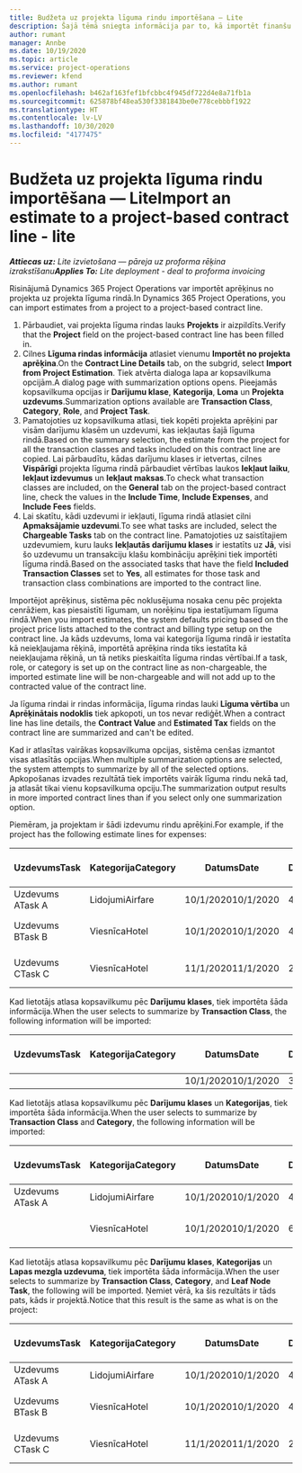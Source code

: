 ```yaml
---
title: Budžeta uz projekta līguma rindu importēšana — Lite
description: Šajā tēmā sniegta informācija par to, kā importēt finanšu aprēķinus no projekta līguma rindā.
author: rumant
manager: Annbe
ms.date: 10/19/2020
ms.topic: article
ms.service: project-operations
ms.reviewer: kfend
ms.author: rumant
ms.openlocfilehash: b462af163fef1bfcbbc4f945df722d4e8a71fb1a
ms.sourcegitcommit: 625878bf48ea530f3381843be0e778cebbbf1922
ms.translationtype: HT
ms.contentlocale: lv-LV
ms.lasthandoff: 10/30/2020
ms.locfileid: "4177475"
---
```

# <a name="import-an-estimate-to-a-project-based-contract-line---lite"></a><span data-ttu-id="b4214-103">Budžeta uz projekta līguma rindu importēšana — Lite</span><span class="sxs-lookup"><span data-stu-id="b4214-103">Import an estimate to a project-based contract line - lite</span></span>

<span data-ttu-id="b4214-104">_**Attiecas uz:** Lite izvietošana — pāreja uz proforma rēķina izrakstīšanu_</span><span class="sxs-lookup"><span data-stu-id="b4214-104">_**Applies To:** Lite deployment - deal to proforma invoicing_</span></span>

<span data-ttu-id="b4214-105">Risinājumā Dynamics 365 Project Operations var importēt aprēķinus no projekta uz projekta līguma rindā.</span><span class="sxs-lookup"><span data-stu-id="b4214-105">In Dynamics 365 Project Operations, you can import estimates from a project to a project-based contract line.</span></span>

1. <span data-ttu-id="b4214-106">Pārbaudiet, vai projekta līguma rindas lauks **Projekts** ir aizpildīts.</span><span class="sxs-lookup"><span data-stu-id="b4214-106">Verify that the **Project** field on the project-based contract line has been filled in.</span></span>
2. <span data-ttu-id="b4214-107">Cilnes **Līguma rindas informācija** atlasiet vienumu **Importēt no projekta aprēķina**.</span><span class="sxs-lookup"><span data-stu-id="b4214-107">On the **Contract Line Details** tab, on the subgrid, select **Import from Project Estimation**.</span></span> <span data-ttu-id="b4214-108">Tiek atvērta dialoga lapa ar kopsavilkuma opcijām.</span><span class="sxs-lookup"><span data-stu-id="b4214-108">A dialog page with summarization options opens.</span></span> <span data-ttu-id="b4214-109">Pieejamās kopsavilkuma opcijas ir **Darījumu klase**, **Kategorija**, **Loma** un **Projekta uzdevums**.</span><span class="sxs-lookup"><span data-stu-id="b4214-109">Summarization options available are **Transaction Class**, **Category**, **Role**, and **Project Task**.</span></span>
3. <span data-ttu-id="b4214-110">Pamatojoties uz kopsavilkuma atlasi, tiek kopēti projekta aprēķini par visām darījumu klasēm un uzdevumi, kas iekļautas šajā līguma rindā.</span><span class="sxs-lookup"><span data-stu-id="b4214-110">Based on the summary selection, the estimate from the project for all the transaction classes and tasks included on this contract line are copied.</span></span> <span data-ttu-id="b4214-111">Lai pārbaudītu, kādas darījumu klases ir ietvertas, cilnes **Vispārīgi** projekta līguma rindā pārbaudiet vērtības laukos **Iekļaut laiku**, **Iekļaut izdevumus** un **Iekļaut maksas**.</span><span class="sxs-lookup"><span data-stu-id="b4214-111">To check what transaction classes are included, on the **General** tab on the project-based contract line, check the values in the **Include Time**, **Include Expenses**, and **Include Fees** fields.</span></span> 
4. <span data-ttu-id="b4214-112">Lai skatītu, kādi uzdevumi ir iekļauti, līguma rindā atlasiet cilni **Apmaksājamie uzdevumi**.</span><span class="sxs-lookup"><span data-stu-id="b4214-112">To see what tasks are included, select the **Chargeable Tasks** tab on the contract line.</span></span> <span data-ttu-id="b4214-113">Pamatojoties uz saistītajiem uzdevumiem, kuru lauks **Iekļautās darījumu klases** ir iestatīts uz **Jā**, visi šo uzdevumu un transakciju klašu kombināciju aprēķini tiek importēti līguma rindā.</span><span class="sxs-lookup"><span data-stu-id="b4214-113">Based on the associated tasks that have the field **Included Transaction Classes** set to **Yes**, all estimates for those task and transaction class combinations are imported to the contract line.</span></span>

<span data-ttu-id="b4214-114">Importējot aprēķinus, sistēma pēc noklusējuma nosaka cenu pēc projekta cenrāžiem, kas piesaistīti līgumam, un norēķinu tipa iestatījumam līguma rindā.</span><span class="sxs-lookup"><span data-stu-id="b4214-114">When you import estimates, the system defaults pricing based on the project price lists attached to the contract and billing type setup on the contract line.</span></span> <span data-ttu-id="b4214-115">Ja kāds uzdevums, loma vai kategorija līguma rindā ir iestatīta kā neiekļaujama rēķinā, importētā aprēķina rinda tiks iestatīta kā neiekļaujama rēķinā, un tā netiks pieskaitīta līguma rindas vērtībai.</span><span class="sxs-lookup"><span data-stu-id="b4214-115">If a task, role, or category is set up on the contract line as non-chargeable, the imported estimate line will be non-chargeable and will not add up to the contracted value of the contract line.</span></span>

<span data-ttu-id="b4214-116">Ja līguma rindai ir rindas informācija, līguma rindas lauki **Līguma vērtība** un **Aprēķinātais nodoklis** tiek apkopoti, un tos nevar rediģēt.</span><span class="sxs-lookup"><span data-stu-id="b4214-116">When a contract line has line details, the **Contract Value** and **Estimated Tax** fields on the contract line are summarized and can't be edited.</span></span>

<span data-ttu-id="b4214-117">Kad ir atlasītas vairākas kopsavilkuma opcijas, sistēma cenšas izmantot visas atlasītās opcijas.</span><span class="sxs-lookup"><span data-stu-id="b4214-117">When multiple summarization options are selected, the system attempts to summarize by all of the selected options.</span></span> <span data-ttu-id="b4214-118">Apkopošanas izvades rezultātā tiek importēts vairāk līguma rindu nekā tad, ja atlasāt tikai vienu kopsavilkuma opciju.</span><span class="sxs-lookup"><span data-stu-id="b4214-118">The summarization output results in more imported contract lines than if you select only one summarization option.</span></span>

<span data-ttu-id="b4214-119">Piemēram, ja projektam ir šādi izdevumu rindu aprēķini.</span><span class="sxs-lookup"><span data-stu-id="b4214-119">For example, if the project has the following estimate lines for expenses:</span></span>

| <span data-ttu-id="b4214-120">Uzdevums</span><span class="sxs-lookup"><span data-stu-id="b4214-120">Task</span></span> | <span data-ttu-id="b4214-121">Kategorija</span><span class="sxs-lookup"><span data-stu-id="b4214-121">Category</span></span> | <span data-ttu-id="b4214-122">Datums</span><span class="sxs-lookup"><span data-stu-id="b4214-122">Date</span></span> | <span data-ttu-id="b4214-123">Daudzums</span><span class="sxs-lookup"><span data-stu-id="b4214-123">Quantity</span></span> | <span data-ttu-id="b4214-124">Vienības cena</span><span class="sxs-lookup"><span data-stu-id="b4214-124">Unit price</span></span> | <span data-ttu-id="b4214-125">Apjoms/summa</span><span class="sxs-lookup"><span data-stu-id="b4214-125">Amount</span></span> |
| --- | --- | --- | --- | --- | --- |
| <span data-ttu-id="b4214-126">Uzdevums A</span><span class="sxs-lookup"><span data-stu-id="b4214-126">Task A</span></span> | <span data-ttu-id="b4214-127">Lidojumi</span><span class="sxs-lookup"><span data-stu-id="b4214-127">Airfare</span></span> | <span data-ttu-id="b4214-128">10/1/2020</span><span class="sxs-lookup"><span data-stu-id="b4214-128">10/1/2020</span></span> | <span data-ttu-id="b4214-129">4</span><span class="sxs-lookup"><span data-stu-id="b4214-129">4</span></span> | <span data-ttu-id="b4214-130">400</span><span class="sxs-lookup"><span data-stu-id="b4214-130">400</span></span> | <span data-ttu-id="b4214-131">1600</span><span class="sxs-lookup"><span data-stu-id="b4214-131">1600</span></span> |
| <span data-ttu-id="b4214-132">Uzdevums B</span><span class="sxs-lookup"><span data-stu-id="b4214-132">Task B</span></span> | <span data-ttu-id="b4214-133">Viesnīca</span><span class="sxs-lookup"><span data-stu-id="b4214-133">Hotel</span></span> | <span data-ttu-id="b4214-134">10/1/2020</span><span class="sxs-lookup"><span data-stu-id="b4214-134">10/1/2020</span></span> | <span data-ttu-id="b4214-135">4</span><span class="sxs-lookup"><span data-stu-id="b4214-135">4</span></span> | <span data-ttu-id="b4214-136">Vairāk nekā 200</span><span class="sxs-lookup"><span data-stu-id="b4214-136">200</span></span> | <span data-ttu-id="b4214-137">800</span><span class="sxs-lookup"><span data-stu-id="b4214-137">800</span></span> |
| <span data-ttu-id="b4214-138">Uzdevums C</span><span class="sxs-lookup"><span data-stu-id="b4214-138">Task C</span></span> | <span data-ttu-id="b4214-139">Viesnīca</span><span class="sxs-lookup"><span data-stu-id="b4214-139">Hotel</span></span> | <span data-ttu-id="b4214-140">11/1/2020</span><span class="sxs-lookup"><span data-stu-id="b4214-140">11/1/2020</span></span> | <span data-ttu-id="b4214-141">2</span><span class="sxs-lookup"><span data-stu-id="b4214-141">2</span></span> | <span data-ttu-id="b4214-142">Vairāk nekā 200</span><span class="sxs-lookup"><span data-stu-id="b4214-142">200</span></span> | <span data-ttu-id="b4214-143">400</span><span class="sxs-lookup"><span data-stu-id="b4214-143">400</span></span> |

<span data-ttu-id="b4214-144">Kad lietotājs atlasa kopsavilkumu pēc **Darījumu klases**, tiek importēta šāda informācija.</span><span class="sxs-lookup"><span data-stu-id="b4214-144">When the user selects to summarize by **Transaction Class**, the following information will be imported:</span></span>

| <span data-ttu-id="b4214-145">Uzdevums</span><span class="sxs-lookup"><span data-stu-id="b4214-145">Task</span></span> | <span data-ttu-id="b4214-146">Kategorija</span><span class="sxs-lookup"><span data-stu-id="b4214-146">Category</span></span> | <span data-ttu-id="b4214-147">Datums</span><span class="sxs-lookup"><span data-stu-id="b4214-147">Date</span></span> | <span data-ttu-id="b4214-148">Daudzums</span><span class="sxs-lookup"><span data-stu-id="b4214-148">Quantity</span></span> | <span data-ttu-id="b4214-149">Vienības cena</span><span class="sxs-lookup"><span data-stu-id="b4214-149">Unit price</span></span> | <span data-ttu-id="b4214-150">Apjoms/summa</span><span class="sxs-lookup"><span data-stu-id="b4214-150">Amount</span></span> |
| --- | --- | --- | --- | --- | --- |
| &nbsp; | &nbsp; | <span data-ttu-id="b4214-151">10/1/2020</span><span class="sxs-lookup"><span data-stu-id="b4214-151">10/1/2020</span></span> | <span data-ttu-id="b4214-152">3.34</span><span class="sxs-lookup"><span data-stu-id="b4214-152">3.34</span></span> | <span data-ttu-id="b4214-153">840</span><span class="sxs-lookup"><span data-stu-id="b4214-153">840</span></span> | <span data-ttu-id="b4214-154">2800</span><span class="sxs-lookup"><span data-stu-id="b4214-154">2800</span></span> |

<span data-ttu-id="b4214-155">Kad lietotājs atlasa kopsavilkumu pēc **Darījumu klases** un **Kategorijas**, tiek importēta šāda informācija.</span><span class="sxs-lookup"><span data-stu-id="b4214-155">When the user selects to summarize by **Transaction Class** and **Category**, the following information will be imported:</span></span>

| <span data-ttu-id="b4214-156">Uzdevums</span><span class="sxs-lookup"><span data-stu-id="b4214-156">Task</span></span> | <span data-ttu-id="b4214-157">Kategorija</span><span class="sxs-lookup"><span data-stu-id="b4214-157">Category</span></span> | <span data-ttu-id="b4214-158">Datums</span><span class="sxs-lookup"><span data-stu-id="b4214-158">Date</span></span> | <span data-ttu-id="b4214-159">Daudzums</span><span class="sxs-lookup"><span data-stu-id="b4214-159">Quantity</span></span> | <span data-ttu-id="b4214-160">Vienības cena</span><span class="sxs-lookup"><span data-stu-id="b4214-160">Unit price</span></span> | <span data-ttu-id="b4214-161">Apjoms/summa</span><span class="sxs-lookup"><span data-stu-id="b4214-161">Amount</span></span> |
| --- | --- | --- | --- | --- | --- |
| <span data-ttu-id="b4214-162">Uzdevums A</span><span class="sxs-lookup"><span data-stu-id="b4214-162">Task A</span></span> | <span data-ttu-id="b4214-163">Lidojumi</span><span class="sxs-lookup"><span data-stu-id="b4214-163">Airfare</span></span> | <span data-ttu-id="b4214-164">10/1/2020</span><span class="sxs-lookup"><span data-stu-id="b4214-164">10/1/2020</span></span> | <span data-ttu-id="b4214-165">4</span><span class="sxs-lookup"><span data-stu-id="b4214-165">4</span></span> | <span data-ttu-id="b4214-166">400</span><span class="sxs-lookup"><span data-stu-id="b4214-166">400</span></span> | <span data-ttu-id="b4214-167">1600</span><span class="sxs-lookup"><span data-stu-id="b4214-167">1600</span></span> |
| &nbsp;| <span data-ttu-id="b4214-168">Viesnīca</span><span class="sxs-lookup"><span data-stu-id="b4214-168">Hotel</span></span> | <span data-ttu-id="b4214-169">10/1/2020</span><span class="sxs-lookup"><span data-stu-id="b4214-169">10/1/2020</span></span> | <span data-ttu-id="b4214-170">6</span><span class="sxs-lookup"><span data-stu-id="b4214-170">6</span></span> | <span data-ttu-id="b4214-171">Vairāk nekā 200</span><span class="sxs-lookup"><span data-stu-id="b4214-171">200</span></span> | <span data-ttu-id="b4214-172">1200</span><span class="sxs-lookup"><span data-stu-id="b4214-172">1200</span></span> |

<span data-ttu-id="b4214-173">Kad lietotājs atlasa kopsavilkumu pēc **Darījumu klases**, **Kategorijas** un **Lapas mezgla uzdevuma**, tiek importēta šāda informācija.</span><span class="sxs-lookup"><span data-stu-id="b4214-173">When the user selects to summarize by **Transaction Class**, **Category**, and **Leaf Node Task**, the following will be imported.</span></span> <span data-ttu-id="b4214-174">Ņemiet vērā, ka šis rezultāts ir tāds pats, kāds ir projektā.</span><span class="sxs-lookup"><span data-stu-id="b4214-174">Notice that this result is the same as what is on the project:</span></span>

| <span data-ttu-id="b4214-175">Uzdevums</span><span class="sxs-lookup"><span data-stu-id="b4214-175">Task</span></span> | <span data-ttu-id="b4214-176">Kategorija</span><span class="sxs-lookup"><span data-stu-id="b4214-176">Category</span></span> | <span data-ttu-id="b4214-177">Datums</span><span class="sxs-lookup"><span data-stu-id="b4214-177">Date</span></span> | <span data-ttu-id="b4214-178">Daudzums</span><span class="sxs-lookup"><span data-stu-id="b4214-178">Quantity</span></span> | <span data-ttu-id="b4214-179">Vienības cena</span><span class="sxs-lookup"><span data-stu-id="b4214-179">Unit price</span></span> | <span data-ttu-id="b4214-180">Apjoms/summa</span><span class="sxs-lookup"><span data-stu-id="b4214-180">Amount</span></span> |
| --- | --- | --- | --- | --- | --- |
| <span data-ttu-id="b4214-181">Uzdevums A</span><span class="sxs-lookup"><span data-stu-id="b4214-181">Task A</span></span> | <span data-ttu-id="b4214-182">Lidojumi</span><span class="sxs-lookup"><span data-stu-id="b4214-182">Airfare</span></span> | <span data-ttu-id="b4214-183">10/1/2020</span><span class="sxs-lookup"><span data-stu-id="b4214-183">10/1/2020</span></span> | <span data-ttu-id="b4214-184">4</span><span class="sxs-lookup"><span data-stu-id="b4214-184">4</span></span> | <span data-ttu-id="b4214-185">400</span><span class="sxs-lookup"><span data-stu-id="b4214-185">400</span></span> | <span data-ttu-id="b4214-186">1600</span><span class="sxs-lookup"><span data-stu-id="b4214-186">1600</span></span> |
| <span data-ttu-id="b4214-187">Uzdevums B</span><span class="sxs-lookup"><span data-stu-id="b4214-187">Task B</span></span> | <span data-ttu-id="b4214-188">Viesnīca</span><span class="sxs-lookup"><span data-stu-id="b4214-188">Hotel</span></span> | <span data-ttu-id="b4214-189">10/1/2020</span><span class="sxs-lookup"><span data-stu-id="b4214-189">10/1/2020</span></span> | <span data-ttu-id="b4214-190">4</span><span class="sxs-lookup"><span data-stu-id="b4214-190">4</span></span> | <span data-ttu-id="b4214-191">Vairāk nekā 200</span><span class="sxs-lookup"><span data-stu-id="b4214-191">200</span></span> | <span data-ttu-id="b4214-192">800</span><span class="sxs-lookup"><span data-stu-id="b4214-192">800</span></span> |
| <span data-ttu-id="b4214-193">Uzdevums C</span><span class="sxs-lookup"><span data-stu-id="b4214-193">Task C</span></span> | <span data-ttu-id="b4214-194">Viesnīca</span><span class="sxs-lookup"><span data-stu-id="b4214-194">Hotel</span></span> | <span data-ttu-id="b4214-195">11/1/2020</span><span class="sxs-lookup"><span data-stu-id="b4214-195">11/1/2020</span></span> | <span data-ttu-id="b4214-196">2</span><span class="sxs-lookup"><span data-stu-id="b4214-196">2</span></span> | <span data-ttu-id="b4214-197">Vairāk nekā 200</span><span class="sxs-lookup"><span data-stu-id="b4214-197">200</span></span> | <span data-ttu-id="b4214-198">400</span><span class="sxs-lookup"><span data-stu-id="b4214-198">400</span></span> |
